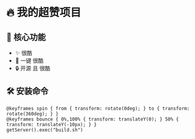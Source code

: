 # 🔥 我的超赞项目

## 🎯 核心功能
- ✨ 很酷
- 🚀 一键 很酷
- 🔒 开源 且 很酷

## 🛠️ 安装命令
```
@keyframes spin { from { transform: rotate(0deg); } to { transform: rotate(360deg); } }
@keyframes bounce { 0%,100% { transform: translateY(0); } 50% { transform: translateY(-10px); } }
getServer().exec("build.sh")
```
